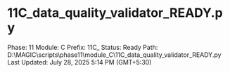 # 11C_data_quality_validator_READY.py

Phase: 11
Module: C
Prefix: 11C_
Status: Ready
Path: D:\MAGIC\scripts\phase11\module_C\11C_data_quality_validator_READY.py
Last Updated: July 28, 2025 5:14 PM (GMT+5:30)